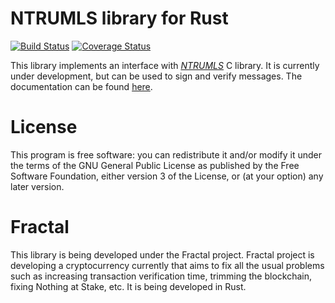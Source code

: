 # NTRUMLS library for Rust #

[![Build Status](https://travis-ci.org/FractalGlobal/NTRUMLS-rs.svg?branch=master)](https://travis-ci.org/FractalGlobal/NTRUMLS-rs)
[![Coverage Status](https://coveralls.io/repos/FractalGlobal/NTRUMLS-rs/badge.svg?branch=master&service=github)](https://coveralls.io/github/FractalGlobal/NTRUMLS-rs?branch=master)

This library implements an interface with
*[NTRUMLS](https://github.com/NTRUOpenSourceProject/NTRUMLS)* C library. It is
currently under development, but can be used to sign and verify messages. The
documentation can be found [here](http://fractal.global/NTRUMLS-rs).

# License #

This program is free software: you can redistribute it and/or modify it under
the terms of the GNU General Public License as published by the Free Software
Foundation, either version 3 of the License, or (at your option) any later
version.

# Fractal #

This library is being developed under the Fractal project. Fractal project is
developing a cryptocurrency currently that aims to fix all the usual problems
such as increasing transaction verification time, trimming the blockchain,
fixing Nothing at Stake, etc. It is being developed in Rust.
